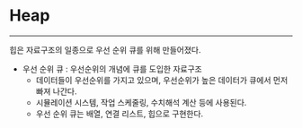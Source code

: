 # Heap

---

힙은 자료구조의 일종으로 우선 순위 큐를 위해 만들어졌다.
- 우선 순위 큐 : 우선순위의 개념에 큐를 도입한 자료구조
  - 데이터들이 우선순위를 가지고 있으며, 우선순위가 높은 데이터가 큐에서 먼저 빠져 나간다.
  - 시뮬레이션 시스템, 작업 스케줄링, 수치해석 계산 등에 사용된다.
  - 우선 순위 큐는 배열, 연결 리스트, 힙으로 구현한다.